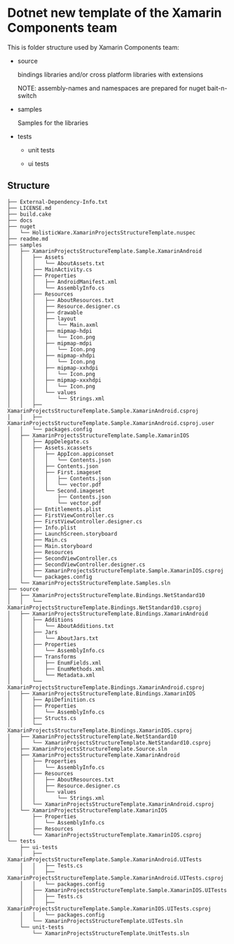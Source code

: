 # Dotnet new template of the Xamarin Components team

This is folder structure used by Xamarin Components team:


*   source
    
    bindings libraries and/or cross platform libraries with extensions

    NOTE: assembly-names and namespaces are prepared for nuget bait-n-switch

*   samples

    Samples for the libraries

*   tests

    *   unit tests

    *   ui tests




## Structure

    ├── External-Dependency-Info.txt
    ├── LICENSE.md
    ├── build.cake
    ├── docs
    ├── nuget
    │   └── HolisticWare.XamarinProjectsStructureTemplate.nuspec
    ├── readme.md
    ├── samples
    │   ├── XamarinProjectsStructureTemplate.Sample.XamarinAndroid
    │   │   ├── Assets
    │   │   │   └── AboutAssets.txt
    │   │   ├── MainActivity.cs
    │   │   ├── Properties
    │   │   │   ├── AndroidManifest.xml
    │   │   │   └── AssemblyInfo.cs
    │   │   ├── Resources
    │   │   │   ├── AboutResources.txt
    │   │   │   ├── Resource.designer.cs
    │   │   │   ├── drawable
    │   │   │   ├── layout
    │   │   │   │   └── Main.axml
    │   │   │   ├── mipmap-hdpi
    │   │   │   │   └── Icon.png
    │   │   │   ├── mipmap-mdpi
    │   │   │   │   └── Icon.png
    │   │   │   ├── mipmap-xhdpi
    │   │   │   │   └── Icon.png
    │   │   │   ├── mipmap-xxhdpi
    │   │   │   │   └── Icon.png
    │   │   │   ├── mipmap-xxxhdpi
    │   │   │   │   └── Icon.png
    │   │   │   └── values
    │   │   │       └── Strings.xml
    │   │   ├── XamarinProjectsStructureTemplate.Sample.XamarinAndroid.csproj
    │   │   ├── XamarinProjectsStructureTemplate.Sample.XamarinAndroid.csproj.user
    │   │   └── packages.config
    │   ├── XamarinProjectsStructureTemplate.Sample.XamarinIOS
    │   │   ├── AppDelegate.cs
    │   │   ├── Assets.xcassets
    │   │   │   ├── AppIcon.appiconset
    │   │   │   │   └── Contents.json
    │   │   │   ├── Contents.json
    │   │   │   ├── First.imageset
    │   │   │   │   ├── Contents.json
    │   │   │   │   └── vector.pdf
    │   │   │   └── Second.imageset
    │   │   │       ├── Contents.json
    │   │   │       └── vector.pdf
    │   │   ├── Entitlements.plist
    │   │   ├── FirstViewController.cs
    │   │   ├── FirstViewController.designer.cs
    │   │   ├── Info.plist
    │   │   ├── LaunchScreen.storyboard
    │   │   ├── Main.cs
    │   │   ├── Main.storyboard
    │   │   ├── Resources
    │   │   ├── SecondViewController.cs
    │   │   ├── SecondViewController.designer.cs
    │   │   ├── XamarinProjectsStructureTemplate.Sample.XamarinIOS.csproj
    │   │   └── packages.config
    │   └── XamarinProjectsStructureTemplate.Samples.sln
    ├── source
    │   ├── XamarinProjectsStructureTemplate.Bindings.NetStandard10
    │   │   └── XamarinProjectsStructureTemplate.Bindings.NetStandard10.csproj
    │   ├── XamarinProjectsStructureTemplate.Bindings.XamarinAndroid
    │   │   ├── Additions
    │   │   │   └── AboutAdditions.txt
    │   │   ├── Jars
    │   │   │   └── AboutJars.txt
    │   │   ├── Properties
    │   │   │   └── AssemblyInfo.cs
    │   │   ├── Transforms
    │   │   │   ├── EnumFields.xml
    │   │   │   ├── EnumMethods.xml
    │   │   │   └── Metadata.xml
    │   │   └── XamarinProjectsStructureTemplate.Bindings.XamarinAndroid.csproj
    │   ├── XamarinProjectsStructureTemplate.Bindings.XamarinIOS
    │   │   ├── ApiDefinition.cs
    │   │   ├── Properties
    │   │   │   └── AssemblyInfo.cs
    │   │   ├── Structs.cs
    │   │   └── XamarinProjectsStructureTemplate.Bindings.XamarinIOS.csproj
    │   ├── XamarinProjectsStructureTemplate.NetStandard10
    │   │   └── XamarinProjectsStructureTemplate.NetStandard10.csproj
    │   ├── XamarinProjectsStructureTemplate.Source.sln
    │   ├── XamarinProjectsStructureTemplate.XamarinAndroid
    │   │   ├── Properties
    │   │   │   └── AssemblyInfo.cs
    │   │   ├── Resources
    │   │   │   ├── AboutResources.txt
    │   │   │   ├── Resource.designer.cs
    │   │   │   └── values
    │   │   │       └── Strings.xml
    │   │   └── XamarinProjectsStructureTemplate.XamarinAndroid.csproj
    │   └── XamarinProjectsStructureTemplate.XamarinIOS
    │       ├── Properties
    │       │   └── AssemblyInfo.cs
    │       ├── Resources
    │       └── XamarinProjectsStructureTemplate.XamarinIOS.csproj
    └── tests
        ├── ui-tests
        │   ├── XamarinProjectsStructureTemplate.Sample.XamarinAndroid.UITests
        │   │   ├── Tests.cs
        │   │   ├── XamarinProjectsStructureTemplate.Sample.XamarinAndroid.UITests.csproj
        │   │   └── packages.config
        │   ├── XamarinProjectsStructureTemplate.Sample.XamarinIOS.UITests
        │   │   ├── Tests.cs
        │   │   ├── XamarinProjectsStructureTemplate.Sample.XamarinIOS.UITests.csproj
        │   │   └── packages.config
        │   └── XamarinProjectsStructureTemplate.UITests.sln
        └── unit-tests
            └── XamarinProjectsStructureTemplate.UnitTests.sln
